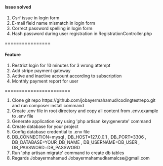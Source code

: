 <h4>Issue solved</h4>
<ol>
<li>Csrf issue in login form</li>
<li>E-mail field name mismatch in login form</li>
<li>Correct password spelling in login form</li>
<li>Hash password during user registration in RegistrationController.php</li>    
</ol>


<p>================</p>

<h4>Feature</h4>
<ol>
<li>Restrict login for 10 minutes for 3 wrong attempt</li>    
<li>Add stripe payment gateway</li>
<li>Active and inactive account according to subscription</li>
<li>Monthly payment report for user</li>

</ol>


<p>=======================</p>
<ol>
<li>Clone git repo
https://github.com/jobayermahamud/codingtestrepo.git
and run composer install command 
</li>    

<li>Create .env file in root directory and copy all content from .env.example to .env file</li>

<li>Generate application key using  'php artisan key:generate' command</li>

<li>Create database for your project</li>

<li>Config database credential to .env file</li>

<li>DB_CONNECTION=mysql ,
DB_HOST=127.0.0.1 ,
DB_PORT=3306 ,
DB_DATABASE=YOUR_DB_NAME ,
DB_USERNAME=DB_USER ,
DB_PASSWORD=DB_PASSWORD
    
</li>    


<li>Run 'php artisan migrate' command to create db tables</li>


<li>Regards
Jobayermahamud
Jobayermahamudkamalcse@gmail.com
    </li>

</ol>
